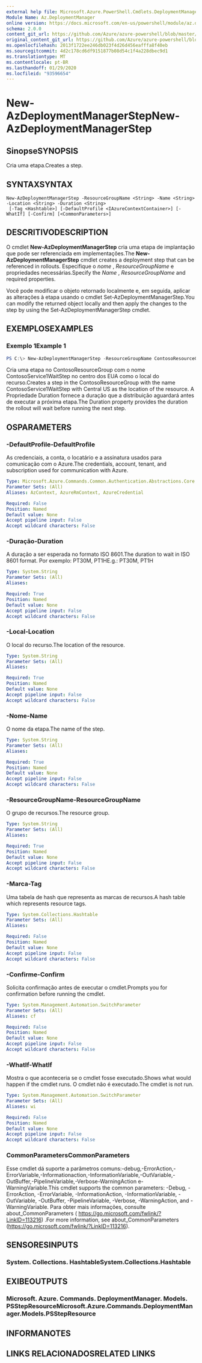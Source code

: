 ```yaml
---
external help file: Microsoft.Azure.PowerShell.Cmdlets.DeploymentManager.dll-Help.xml
Module Name: Az.DeploymentManager
online version: https://docs.microsoft.com/en-us/powershell/module/az.deploymentmanager/new-azdeploymentmanagerstep
schema: 2.0.0
content_git_url: https://github.com/Azure/azure-powershell/blob/master/src/DeploymentManager/DeploymentManager/help/New-AzDeploymentManagerStep.md
original_content_git_url: https://github.com/Azure/azure-powershell/blob/master/src/DeploymentManager/DeploymentManager/help/New-AzDeploymentManagerStep.md
ms.openlocfilehash: 2013f1722ee246db023f4d26d456eafffa8f40eb
ms.sourcegitcommit: 4d2c178cd6df9151877b08d54c1f4a228dbec9d1
ms.translationtype: MT
ms.contentlocale: pt-BR
ms.lasthandoff: 01/29/2020
ms.locfileid: "93596654"
---
```

# <span data-ttu-id="086ff-101">New-AzDeploymentManagerStep</span><span class="sxs-lookup"><span data-stu-id="086ff-101">New-AzDeploymentManagerStep</span></span>

## <span data-ttu-id="086ff-102">Sinopse</span><span class="sxs-lookup"><span data-stu-id="086ff-102">SYNOPSIS</span></span>
<span data-ttu-id="086ff-103">Cria uma etapa.</span><span class="sxs-lookup"><span data-stu-id="086ff-103">Creates a step.</span></span>

## <span data-ttu-id="086ff-104">SYNTAX</span><span class="sxs-lookup"><span data-stu-id="086ff-104">SYNTAX</span></span>

```
New-AzDeploymentManagerStep -ResourceGroupName <String> -Name <String> -Location <String> -Duration <String>
 [-Tag <Hashtable>] [-DefaultProfile <IAzureContextContainer>] [-WhatIf] [-Confirm] [<CommonParameters>]
```

## <span data-ttu-id="086ff-105">DESCRITIVO</span><span class="sxs-lookup"><span data-stu-id="086ff-105">DESCRIPTION</span></span>
<span data-ttu-id="086ff-106">O cmdlet **New-AzDeploymentManagerStep** cria uma etapa de implantação que pode ser referenciada em implementações.</span><span class="sxs-lookup"><span data-stu-id="086ff-106">The **New-AzDeploymentManagerStep** cmdlet creates a deployment step that can be referenced in rollouts.</span></span>
<span data-ttu-id="086ff-107">Especifique o *nome* , *ResourceGroupName* e propriedades necessárias.</span><span class="sxs-lookup"><span data-stu-id="086ff-107">Specify the *Name* , *ResourceGroupName* and required properties.</span></span>

<span data-ttu-id="086ff-108">Você pode modificar o objeto retornado localmente e, em seguida, aplicar as alterações à etapa usando o cmdlet Set-AzDeploymentManagerStep.</span><span class="sxs-lookup"><span data-stu-id="086ff-108">You can modify the returned object locally and then apply the changes to the step by using the Set-AzDeploymentManagerStep cmdlet.</span></span>

## <span data-ttu-id="086ff-109">EXEMPLOS</span><span class="sxs-lookup"><span data-stu-id="086ff-109">EXAMPLES</span></span>

### <span data-ttu-id="086ff-110">Exemplo 1</span><span class="sxs-lookup"><span data-stu-id="086ff-110">Example 1</span></span>
```powershell
PS C:\> New-AzDeploymentManagerStep -ResourceGroupName ContosoResourceGroup -Name ContosoService1WaitStep -Location "Central US" -Duration PT20M
```

<span data-ttu-id="086ff-111">Cria uma etapa no ContosoResourceGroup com o nome ContosoService1WaitStep no centro dos EUA como o local do recurso.</span><span class="sxs-lookup"><span data-stu-id="086ff-111">Creates a step in the ContosoResourceGroup with the name ContosoService1WaitStep with Central US as the location of the resource.</span></span> <span data-ttu-id="086ff-112">A Propriedade Duration fornece a duração que a distribuição aguardará antes de executar a próxima etapa.</span><span class="sxs-lookup"><span data-stu-id="086ff-112">The Duration property provides the duration the rollout will wait before running the next step.</span></span>

## <span data-ttu-id="086ff-113">OS</span><span class="sxs-lookup"><span data-stu-id="086ff-113">PARAMETERS</span></span>

### <span data-ttu-id="086ff-114">-DefaultProfile</span><span class="sxs-lookup"><span data-stu-id="086ff-114">-DefaultProfile</span></span>
<span data-ttu-id="086ff-115">As credenciais, a conta, o locatário e a assinatura usados para comunicação com o Azure.</span><span class="sxs-lookup"><span data-stu-id="086ff-115">The credentials, account, tenant, and subscription used for communication with Azure.</span></span>

```yaml
Type: Microsoft.Azure.Commands.Common.Authentication.Abstractions.Core.IAzureContextContainer
Parameter Sets: (All)
Aliases: AzContext, AzureRmContext, AzureCredential

Required: False
Position: Named
Default value: None
Accept pipeline input: False
Accept wildcard characters: False
```

### <span data-ttu-id="086ff-116">-Duração</span><span class="sxs-lookup"><span data-stu-id="086ff-116">-Duration</span></span>
<span data-ttu-id="086ff-117">A duração a ser esperada no formato ISO 8601.</span><span class="sxs-lookup"><span data-stu-id="086ff-117">The duration to wait in ISO 8601 format.</span></span>
<span data-ttu-id="086ff-118">Por exemplo: PT30M, PT1H</span><span class="sxs-lookup"><span data-stu-id="086ff-118">E.g.: PT30M, PT1H</span></span>

```yaml
Type: System.String
Parameter Sets: (All)
Aliases:

Required: True
Position: Named
Default value: None
Accept pipeline input: False
Accept wildcard characters: False
```

### <span data-ttu-id="086ff-119">-Local</span><span class="sxs-lookup"><span data-stu-id="086ff-119">-Location</span></span>
<span data-ttu-id="086ff-120">O local do recurso.</span><span class="sxs-lookup"><span data-stu-id="086ff-120">The location of the resource.</span></span>

```yaml
Type: System.String
Parameter Sets: (All)
Aliases:

Required: True
Position: Named
Default value: None
Accept pipeline input: False
Accept wildcard characters: False
```

### <span data-ttu-id="086ff-121">-Nome</span><span class="sxs-lookup"><span data-stu-id="086ff-121">-Name</span></span>
<span data-ttu-id="086ff-122">O nome da etapa.</span><span class="sxs-lookup"><span data-stu-id="086ff-122">The name of the step.</span></span>

```yaml
Type: System.String
Parameter Sets: (All)
Aliases:

Required: True
Position: Named
Default value: None
Accept pipeline input: False
Accept wildcard characters: False
```

### <span data-ttu-id="086ff-123">-ResourceGroupName</span><span class="sxs-lookup"><span data-stu-id="086ff-123">-ResourceGroupName</span></span>
<span data-ttu-id="086ff-124">O grupo de recursos.</span><span class="sxs-lookup"><span data-stu-id="086ff-124">The resource group.</span></span>

```yaml
Type: System.String
Parameter Sets: (All)
Aliases:

Required: True
Position: Named
Default value: None
Accept pipeline input: False
Accept wildcard characters: False
```

### <span data-ttu-id="086ff-125">-Marca</span><span class="sxs-lookup"><span data-stu-id="086ff-125">-Tag</span></span>
<span data-ttu-id="086ff-126">Uma tabela de hash que representa as marcas de recursos.</span><span class="sxs-lookup"><span data-stu-id="086ff-126">A hash table which represents resource tags.</span></span>

```yaml
Type: System.Collections.Hashtable
Parameter Sets: (All)
Aliases:

Required: False
Position: Named
Default value: None
Accept pipeline input: False
Accept wildcard characters: False
```

### <span data-ttu-id="086ff-127">-Confirme</span><span class="sxs-lookup"><span data-stu-id="086ff-127">-Confirm</span></span>
<span data-ttu-id="086ff-128">Solicita confirmação antes de executar o cmdlet.</span><span class="sxs-lookup"><span data-stu-id="086ff-128">Prompts you for confirmation before running the cmdlet.</span></span>

```yaml
Type: System.Management.Automation.SwitchParameter
Parameter Sets: (All)
Aliases: cf

Required: False
Position: Named
Default value: None
Accept pipeline input: False
Accept wildcard characters: False
```

### <span data-ttu-id="086ff-129">-WhatIf</span><span class="sxs-lookup"><span data-stu-id="086ff-129">-WhatIf</span></span>
<span data-ttu-id="086ff-130">Mostra o que aconteceria se o cmdlet fosse executado.</span><span class="sxs-lookup"><span data-stu-id="086ff-130">Shows what would happen if the cmdlet runs.</span></span>
<span data-ttu-id="086ff-131">O cmdlet não é executado.</span><span class="sxs-lookup"><span data-stu-id="086ff-131">The cmdlet is not run.</span></span>

```yaml
Type: System.Management.Automation.SwitchParameter
Parameter Sets: (All)
Aliases: wi

Required: False
Position: Named
Default value: None
Accept pipeline input: False
Accept wildcard characters: False
```

### <span data-ttu-id="086ff-132">CommonParameters</span><span class="sxs-lookup"><span data-stu-id="086ff-132">CommonParameters</span></span>
<span data-ttu-id="086ff-133">Esse cmdlet dá suporte a parâmetros comuns:-debug,-ErrorAction,-ErrorVariable,-Informationaction,-InformationVariable,-OutVariable,-OutBuffer,-PipelineVariable,-Verbose-WarningAction e-WarningVariable.</span><span class="sxs-lookup"><span data-stu-id="086ff-133">This cmdlet supports the common parameters: -Debug, -ErrorAction, -ErrorVariable, -InformationAction, -InformationVariable, -OutVariable, -OutBuffer, -PipelineVariable, -Verbose, -WarningAction, and -WarningVariable.</span></span> <span data-ttu-id="086ff-134">Para obter mais informações, consulte about_CommonParameters ( https://go.microsoft.com/fwlink/?LinkID=113216) .</span><span class="sxs-lookup"><span data-stu-id="086ff-134">For more information, see about_CommonParameters (https://go.microsoft.com/fwlink/?LinkID=113216).</span></span>

## <span data-ttu-id="086ff-135">SENSORES</span><span class="sxs-lookup"><span data-stu-id="086ff-135">INPUTS</span></span>

### <span data-ttu-id="086ff-136">System. Collections. Hashtable</span><span class="sxs-lookup"><span data-stu-id="086ff-136">System.Collections.Hashtable</span></span>

## <span data-ttu-id="086ff-137">EXIBE</span><span class="sxs-lookup"><span data-stu-id="086ff-137">OUTPUTS</span></span>

### <span data-ttu-id="086ff-138">Microsoft. Azure. Commands. DeploymentManager. Models. PSStepResource</span><span class="sxs-lookup"><span data-stu-id="086ff-138">Microsoft.Azure.Commands.DeploymentManager.Models.PSStepResource</span></span>

## <span data-ttu-id="086ff-139">INFORMA</span><span class="sxs-lookup"><span data-stu-id="086ff-139">NOTES</span></span>

## <span data-ttu-id="086ff-140">LINKS RELACIONADOS</span><span class="sxs-lookup"><span data-stu-id="086ff-140">RELATED LINKS</span></span>
